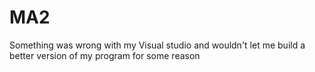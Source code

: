 # MA2
Something was wrong with my Visual studio and wouldn't let me build a better version of my program for some reason
